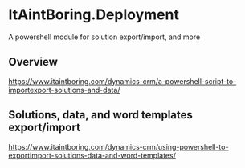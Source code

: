 # ItAintBoring.Deployment

A powershell module for solution export/import, and more

## Overview

https://www.itaintboring.com/dynamics-crm/a-powershell-script-to-importexport-solutions-and-data/

## Solutions, data, and word templates export/import

https://www.itaintboring.com/dynamics-crm/using-powershell-to-exportimport-solutions-data-and-word-templates/

